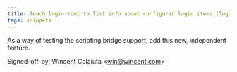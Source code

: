 ```yaml
---
title: Teach login-tool to list info about configured login items (login-tool, c5f3beb)
tags: snippets
---
```


As a way of testing the scripting bridge support, add this new, independent feature.

Signed-off-by: Wincent Colaiuta &lt;win@wincent.com&gt;
